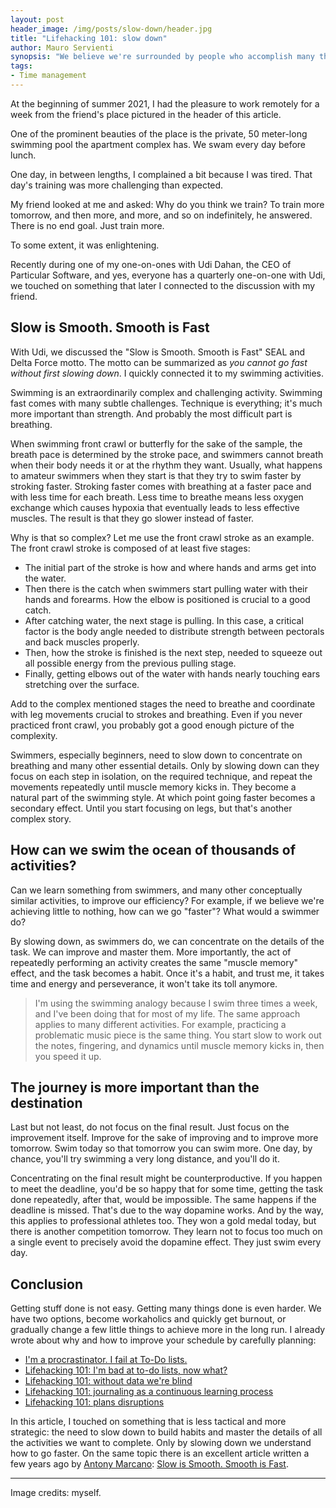 ```yaml
---
layout: post
header_image: /img/posts/slow-down/header.jpg
title: "Lifehacking 101: slow down"
author: Mauro Servienti
synopsis: "We believe we're surrounded by people who accomplish many things, and we feel we do nothing. We struggle to keep up, and we achieve little to nothing. Why is that, and can we do something about it?"
tags:
- Time management
---
```


At the beginning of summer 2021, I had the pleasure to work remotely for a week from the friend's place pictured in the header of this article.

One of the prominent beauties of the place is the private, 50 meter-long swimming pool the apartment complex has. We swam every day before lunch.

One day, in between lengths, I complained a bit because I was tired. That day's training was more challenging than expected. 

My friend looked at me and asked: Why do you think we train? To train more tomorrow, and then more, and more, and so on indefinitely, he answered. There is no end goal. Just train more.

To some extent, it was enlightening.

Recently during one of my one-on-ones with Udi Dahan, the CEO of Particular Software, and yes, everyone has a quarterly one-on-one with Udi, we touched on something that later I connected to the discussion with my friend.

## Slow is Smooth. Smooth is Fast

With Udi, we discussed the "Slow is Smooth. Smooth is Fast" SEAL and Delta Force motto. The motto can be summarized as _you cannot go fast without first slowing down_. I quickly connected it to my swimming activities.

Swimming is an extraordinarily complex and challenging activity. Swimming fast comes with many subtle challenges. Technique is everything; it's much more important than strength. And probably the most difficult part is breathing.

When swimming front crawl or butterfly for the sake of the sample, the breath pace is determined by the stroke pace, and swimmers cannot breath when their body needs it or at the rhythm they want. Usually, what happens to amateur swimmers when they start is that they try to swim faster by stroking faster. Stroking faster comes with breathing at a faster pace and with less time for each breath. Less time to breathe means less oxygen exchange which causes hypoxia that eventually leads to less effective muscles. The result is that they go slower instead of faster.

Why is that so complex? Let me use the front crawl stroke as an example. The front crawl stroke is composed of at least five stages:

- The initial part of the stroke is how and where hands and arms get into the water.
- Then there is the catch when swimmers start pulling water with their hands and forearms. How the elbow is positioned is crucial to a good catch.
- After catching water, the next stage is pulling. In this case, a critical factor is the body angle needed to distribute strength between pectorals and back muscles properly.
- Then, how the stroke is finished is the next step, needed to squeeze out all possible energy from the previous pulling stage.
- Finally, getting elbows out of the water with hands nearly touching ears stretching over the surface.

Add to the complex mentioned stages the need to breathe and coordinate with leg movements crucial to strokes and breathing. Even if you never practiced front crawl, you probably got a good enough picture of the complexity.

Swimmers, especially beginners, need to slow down to concentrate on breathing and many other essential details. Only by slowing down can they focus on each step in isolation, on the required technique, and repeat the movements repeatedly until muscle memory kicks in. They become a natural part of the swimming style. At which point going faster becomes a secondary effect. Until you start focusing on legs, but that's another complex story.

## How can we swim the ocean of thousands of activities?

Can we learn something from swimmers, and many other conceptually similar activities, to improve our efficiency? For example, if we believe we're achieving little to nothing, how can we go "faster"? What would a swimmer do?

By slowing down, as swimmers do, we can concentrate on the details of the task. We can improve and master them. More importantly, the act of repeatedly performing an activity creates the same "muscle memory" effect, and the task becomes a habit. Once it's a habit, and trust me, it takes time and energy and perseverance, it won't take its toll anymore.

> I'm using the swimming analogy because I swim three times a week, and I've been doing that for most of my life. The same approach applies to many different activities. For example, practicing a problematic music piece is the same thing. You start slow to work out the notes, fingering, and dynamics until muscle memory kicks in, then you speed it up.

## The journey is more important than the destination

Last but not least, do not focus on the final result. Just focus on the improvement itself. Improve for the sake of improving and to improve more tomorrow. Swim today so that tomorrow you can swim more. One day, by chance, you'll try swimming a very long distance, and you'll do it.

Concentrating on the final result might be counterproductive. If you happen to meet the deadline, you'd be so happy that for some time, getting the task done repeatedly, after that, would be impossible. The same happens if the deadline is missed. That's due to the way dopamine works. And by the way, this applies to professional athletes too. They won a gold medal today, but there is another competition tomorrow. They learn not to focus too much on a single event to precisely avoid the dopamine effect. They just swim every day.

## Conclusion

Getting stuff done is not easy. Getting many things done is even harder. We have two options, become workaholics and quickly get burnout, or gradually change a few little things to achieve more in the long run. I already wrote about why and how to improve your schedule by carefully planning:

- [I'm a procrastinator. I fail at To-Do lists.](https://milestone.topics.it/2019/01/23/i-m-a-procrastinator-i-fail-at-to-do-lists.html)
- [Lifehacking 101: I'm bad at to-do lists, now what?](https://milestone.topics.it/2021/02/19/bad-at-to-do-lists-now-what.html)
- [Lifehacking 101: without data we're blind](https://milestone.topics.it/2021/02/24/without-data-we-re-blind.html)
- [Lifehacking 101: journaling as a continuous learning process](https://milestone.topics.it/2021/03/01/journaling-as-a-continuous-learning-process.html)
- [Lifehacking 101: plans disruptions](https://milestone.topics.it/2021/05/20/plans-disruptions.html)

In this article, I touched on something that is less tactical and more strategic: the need to slow down to build habits and master the details of all the activities we want to complete. Only by slowing down we understand how to go faster. On the same topic there is an excellent article written a few years ago by [Antony Marcano](https://twitter.com/AntonyMarcano): [Slow is Smooth. Smooth is Fast](http://antonymarcano.com/blog/2013/08/slow-is-smooth-smooth-is-fast/).

---

Image credits: myself.
